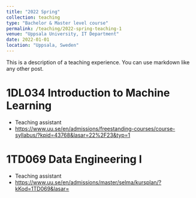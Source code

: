 ```yaml
---
title: "2022 Spring"
collection: teaching
type: "Bachelor & Master level course"
permalink: /teaching/2022-spring-teaching-1
venue: "Uppsala University, IT Department"
date: 2022-01-01
location: "Uppsala, Sweden"
---
```


This is a description of a teaching experience. You can use markdown like any other post.

1DL034 Introduction to Machine Learning
======
* Teaching assistant
* https://www.uu.se/en/admissions/freestanding-courses/course-syllabus/?kpid=43768&lasar=22%2F23&typ=1

1TD069 Data Engineering I
======
* Teaching assistant
* https://www.uu.se/en/admissions/master/selma/kursplan/?kKod=1TD069&lasar=
